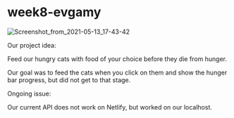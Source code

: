 # week8-evgamy


![Screenshot_from_2021-05-13_17-43-42](https://user-images.githubusercontent.com/57327617/118157790-e63b7780-b412-11eb-8971-7ee5054df023.png)

Our project idea:

Feed our hungry cats with food of your choice before they die from hunger.

Our goal was to feed the cats when you click on them and show the hunger bar progress, but did not get to that stage.

Ongoing issue:

Our current API does not work on Netlify, but worked on our localhost.



